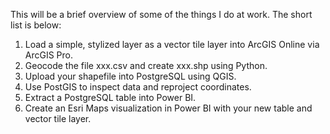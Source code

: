 This will be a brief overview of some of the things I do at work. The short list is below:

1. Load a simple, stylized layer as a vector tile layer into ArcGIS Online via ArcGIS Pro.
2. Geocode the file xxx.csv and create xxx.shp using Python.
3. Upload your shapefile into PostgreSQL using QGIS.
4. Use PostGIS to inspect data and reproject coordinates.
5. Extract a PostgreSQL table into Power BI.
6. Create an Esri Maps visualization in Power BI with your new table and vector tile layer.
